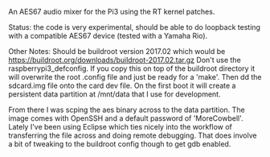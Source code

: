 An AES67 audio mixer for the Pi3 using the RT kernel patches.

Status: the code is very experimental, should be able to do loopback testing with a compatible AES67 device (tested with a Yamaha Rio).


Other Notes:
Should be buildroot version 2017.02 which would be https://buildroot.org/downloads/buildroot-2017.02.tar.gz Don't use the raspberrypi3_defconfig. If you copy this on top of the buildroot directory it will overwrite the root .config file and just be ready for a 'make'. Then dd the sdcard.img file onto the card dev file. On the first boot it will create a persistent data partition at /mnt/data that I use for development.

From there I was scping the aes binary across to the data partition. The image comes with OpenSSH and a default password of 'MoreCowbell'. Lately I've been using Eclipse which ties nicely into the workflow of transferring the file across and doing remote debugging. That does involve a bit of tweaking to the buildroot config though to get gdb enabled.
